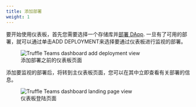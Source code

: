 ```yaml
---
title: 添加部署
weight: 1
---
```


要开始使用仪表板，首先您需要选择一个存储库并[部署 DApp](/docs/teams/deployments/creating-a-deployment).
一旦有了可用的部署，就可以通过单击<span class="inline-button">ADD DEPLOYMENT</span>来选择要通过仪表板进行监视的部署。

<figure class="screenshot">
  <img class="img-fluid" src="/img/docs/teams/dashboard-add-deployment.png" title="Truffle Teams dashboard add deployment view" alt="Truffle Teams dashboard add deployment view" />
  <figcaption class="text-center">添加部署之前的仪表板页面</figcaption>
</figure>

添加要监视的部署后，将转到主仪表板页面，您可以在其中立即查看有关部署的信息。

<figure class="screenshot">
  <img class="img-fluid" src="/img/docs/teams/dashboard-landing.png" title="Truffle Teams dashboard landing page view" alt="Truffle Teams dashboard landing page view" />
  <figcaption class="text-center">仪表板登陆页面</figcaption>
</figure>
